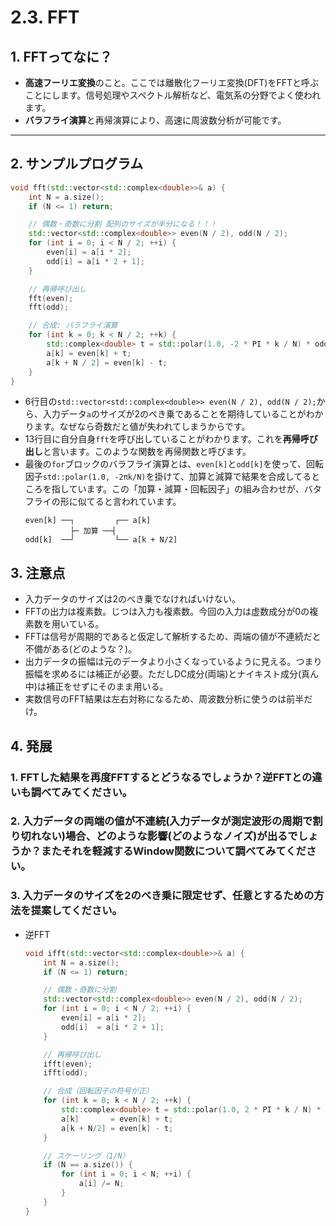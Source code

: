 # 2.3. FFT

## 1. FFTってなに？
- **高速フーリエ変換**のこと。ここでは離散化フーリエ変換(DFT)をFFTと呼ぶことにします。信号処理やスペクトル解析など、電気系の分野でよく使われます。
- **バラフライ演算**と再帰演算により、高速に周波数分析が可能です。

---

## 2. サンプルプログラム

```cpp
void fft(std::vector<std::complex<double>>& a) {
    int N = a.size();
    if (N <= 1) return;

    // 偶数・奇数に分割 配列のサイズが半分になる！！！
    std::vector<std::complex<double>> even(N / 2), odd(N / 2);
    for (int i = 0; i < N / 2; ++i) {
        even[i] = a[i * 2];
        odd[i] = a[i * 2 + 1];
    }

    // 再帰呼び出し
    fft(even);
    fft(odd);

    // 合成: バラフライ演算
    for (int k = 0; k < N / 2; ++k) {
        std::complex<double> t = std::polar(1.0, -2 * PI * k / N) * odd[k];
        a[k] = even[k] + t;
        a[k + N / 2] = even[k] - t;
    }
}
```
- 6行目の`std::vector<std::complex<double>> even(N / 2), odd(N / 2);`から、入力データ`a`のサイズが2のべき乗であることを期待していることがわかります。なぜなら奇数だと値が失われてしまうからです。
- 13行目に自分自身`fft`を呼び出していることがわかります。これを**再帰呼び出し**と言います。このような関数を再帰関数と呼びます。
- 最後の`for`ブロックのバラフライ演算とは、`even[k]`と`odd[k]`を使って、回転因子`std::polar(1.0, -2πk/N)`を掛けて、加算と減算で結果を合成してるところを指しています。この「加算・減算・回転因子」の組み合わせが、バタフライの形に似てると言われています。
  ```
  even[k] ──┐         ┌── a[k]
            ├─ 加算 ──┤
  odd[k]  ──┘         └── a[k + N/2]
  ```

## 3. 注意点

- 入力データのサイズは2のべき乗でなければいけない。
- FFTの出力は複素数。じつは入力も複素数。今回の入力は虚数成分が0の複素数を用いている。
- FFTは信号が周期的であると仮定して解析するため、両端の値が不連続だと不備がある(どのような？)。
- 出力データの振幅は元のデータより小さくなっているように見える。つまり振幅を求めるには補正が必要。ただしDC成分(両端)とナイキスト成分(真ん中)は補正をせずにそのまま用いる。
- 実数信号のFFT結果は左右対称になるため、周波数分析に使うのは前半だけ。

## 4. 発展

### 1. FFTした結果を再度FFTするとどうなるでしょうか？逆FFTとの違いも調べてみてください。
### 2. 入力データの両端の値が不連続(入力データが測定波形の周期で割り切れない)場合、どのような影響(どのようなノイズ)が出るでしょうか？またそれを軽減するWindow関数について調べてみてください。
### 3. 入力データのサイズを2のべき乗に限定せず、任意とするための方法を提案してください。

- 逆FFT
    ```cpp
    void ifft(std::vector<std::complex<double>>& a) {
        int N = a.size();
        if (N <= 1) return;
    
        // 偶数・奇数に分割
        std::vector<std::complex<double>> even(N / 2), odd(N / 2);
        for (int i = 0; i < N / 2; ++i) {
            even[i] = a[i * 2];
            odd[i]  = a[i * 2 + 1];
        }
    
        // 再帰呼び出し
        ifft(even);
        ifft(odd);
    
        // 合成（回転因子の符号が正）
        for (int k = 0; k < N / 2; ++k) {
            std::complex<double> t = std::polar(1.0, 2 * PI * k / N) * odd[k];
            a[k]       = even[k] + t;
            a[k + N/2] = even[k] - t;
        }
    
        // スケーリング（1/N）
        if (N == a.size()) {
            for (int i = 0; i < N; ++i) {
                a[i] /= N;
            }
        }
    }
    ```
